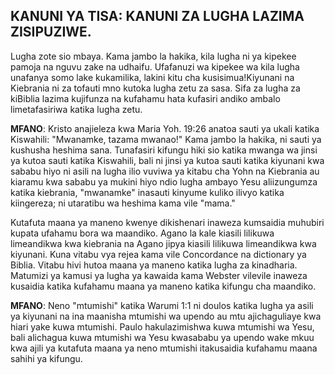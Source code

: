 ## KANUNI YA TISA: KANUNI ZA LUGHA LAZIMA ZISIPUZIWE.

Lugha zote sio mbaya. Kama jambo la hakika, kila lugha ni ya kipekee pamoja na nguvu zake na udhaifu. Ufafanuzi wa kipekee wa kila lugha unafanya somo lake kukamilika, lakini kitu cha kusisimua!Kiyunani na Kiebrania ni za tofauti mno kutoka lugha zetu za sasa. Sifa za lugha za kiBiblia lazima kujifunza na kufahamu hata kufasiri andiko ambalo limetafasiriwa katika lugha zetu.

**MFANO**: Kristo anajieleza kwa Maria Yoh. 19:26 anatoa sauti ya ukali katika Kiswahili: "Mwanamke, tazama mwanao!" Kama jambo la hakika, ni sauti ya kushusha heshima sana. Tunafasiri kifungu hiki sio katika mwanga wa jinsi ya kutoa sauti katika Kiswahili, bali ni jinsi ya kutoa sauti katika kiyunani kwa sababu hiyo ni asili na lugha ilio vuviwa ya kitabu cha Yohn na Kiebrania au kiaramu kwa sababu ya mukini hiyo ndio lugha ambayo Yesu aliizungumza katika kiebrania, "mwanamke" inasauti kinyume kuliko ilivyo katika kiingereza; ni utaratibu wa heshima kama vile "mama."

Kutafuta maana ya maneno kwenye dikishenari inaweza kumsaidia muhubiri kupata ufahamu bora wa maandiko. Agano la kale kiasili lilikuwa limeandikwa kwa kiebrania na Agano jipya kiasili lilikuwa limeandikwa kwa kiyunani. Kuna vitabu vya rejea kama vile Concordance na dictionary ya Biblia. Vitabu hivi hutoa maana ya maneno katika lugha za kinadharia. Matumizi ya kamusi ya lugha ya kawaida kama Webster vilevile inaweza kusaidia katika kufahamu maana ya maneno katika kifungu cha maandiko.

**MFANO**: Neno "mtumishi" katika Warumi 1:1 ni doulos katika lugha ya asili ya kiyunani na ina maanisha mtumishi wa upendo au mtu ajichaguliaye kwa hiari yake kuwa mtumishi. Paulo hakulazimishwa kuwa mtumishi wa Yesu, bali alichagua kuwa mtumishi wa Yesu kwasababu ya upendo wake mkuu kwa ajili ya kutafuta maana ya neno mtumishi itakusaidia kufahamu maana sahihi ya kifungu.


